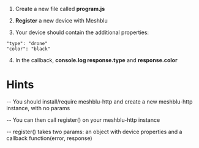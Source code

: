 1) Create a new file called **program.js**

2) **Register** a new device with Meshblu

3) Your device should contain the additional properties:
```
"type": "drone"
"color": "black"
```

4) In the callback, **console.log response.type** and **response.color**

# Hints
-- You should install/require meshblu-http and create a new meshblu-http instance, with no params

-- You can then call register() on your meshblu-http instance

-- register() takes two params: an object with device properties and a callback function(error, response)
